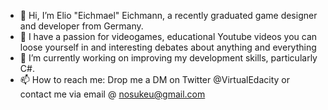- 👋 Hi, I’m Elio "Eichmael" Eichmann, a recently graduated game designer and developer from Germany.
- 👀 I have a passion for videogames, educational Youtube videos you can loose yourself in and interesting debates about anything and everything
- 🌱 I’m currently working on improving my development skills, particularly C#.
- 📫 How to reach me: Drop me a DM on Twitter @VirtualEdacity or contact me via email @ nosukeu@gmail.com

<!---
Eichmael/Eichmael is a ✨ special ✨ repository because its `README.md` (this file) appears on your GitHub profile.
You can click the Preview link to take a look at your changes.
--->
